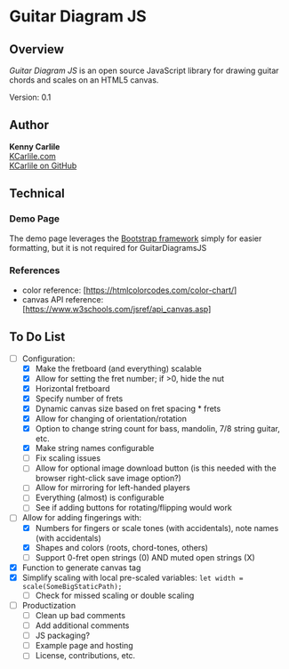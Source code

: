 # Guitar Diagram JS

## Overview

_Guitar Diagram JS_ is an open source JavaScript library for drawing guitar chords and scales on an HTML5 canvas.

Version: 0.1

## Author

**Kenny Carlile**\
[KCarlile.com](https://www.kcarlile.com/)\
[KCarlile on GitHub](https://github.com/KCarlile)

## Technical

### Demo Page

The demo page leverages the [Bootstrap framework](https://getbootstrap.com/) simply for easier formatting, but it is not required for GuitarDiagramsJS

### References

- color reference: [https://htmlcolorcodes.com/color-chart/]
- canvas API reference: [https://www.w3schools.com/jsref/api_canvas.asp]

## To Do List

- [ ] Configuration:
  - [x] Make the fretboard (and everything) scalable
  - [x] Allow for setting the fret number; if >0, hide the nut
  - [x] Horizontal fretboard
  - [x] Specify number of frets
  - [x] Dynamic canvas size based on fret spacing * frets
  - [x] Allow for changing of orientation/rotation
  - [x] Option to change string count for bass, mandolin, 7/8 string guitar, etc.
  - [x] Make string names configurable
  - [ ] Fix scaling issues
  - [ ] Allow for optional image download button (is this needed with the browser right-click save image option?)
  - [ ] Allow for mirroring for left-handed players
  - [ ] Everything (almost) is configurable
  - [ ] See if adding buttons for rotating/flipping would work
- [ ] Allow for adding fingerings with:
  - [x] Numbers for fingers or scale tones (with accidentals), note names (with accidentals)
  - [x] Shapes and colors (roots, chord-tones, others)
  - [ ] Support 0-fret open strings (0) AND muted open strings (X)
- [x] Function to generate canvas tag
- [x] Simplify scaling with local pre-scaled variables: `let width = scale(SomeBigStaticPath);`
  - [ ] Check for missed scaling or double scaling
- [ ] Productization
  - [ ] Clean up bad comments
  - [ ] Add additional comments
  - [ ] JS packaging?
  - [ ] Example page and hosting
  - [ ] License, contributions, etc.
